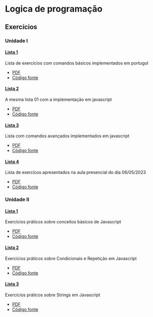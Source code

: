 # Logica de programação

## Exercícios

### Unidade I

#### [Lista 1](docs/unidade_I/lista01.md)

Lista de exercícios com comandos básicos implementados em portugol

* [PDF](docs/unidade_I/lista01.pdf)
* [Código fonte](src/unidade_I/lista01/)

#### [Lista 2](docs/unidade_I/lista02.md)

A mesma lista 01 com a implementação em javascript

* [PDF](docs/unidade_I/lista02.pdf)
* [Código fonte](src/unidade_I/lista02/)

#### [Lista 3](docs/unidade_I/lista03.md)

Lista com comandos avançados implementados em javascript

* [PDF](docs/unidade_I/lista03.pdf)
* [Código fonte](src/unidade_I/lista03/)

#### [Lista 4](docs/unidade_I/lista04.md)

Lista de exercícos apresentados na aula presencial do dia 06/05/2023

* [PDF](docs/unidade_I/lista04.pdf)
* [Código fonte](src/unidade_I/lista04/)

### Unidade II

#### [Lista 1](docs/unidade_II/lista01.md)

Exercícios práticos sobre conceitos básicos de Javascript

* [PDF](docs/unidade_II/lista01.pdf)
* [Código fonte](src/unidade_II/lista01/)

#### [Lista 2](docs/unidade_I/lista02.md)

Exercícios práticos sobre Condicionais e Repetição em Javascript

* [PDF](docs/unidade_II/lista02.pdf)
* [Código fonte](src/unidade_II/lista02/)

#### [Lista 3](docs/unidade_II/lista03.md)

Exercícios práticos sobre Strings em Javascript

* [PDF](docs/unidade_II/lista03.pdf)
* [Código fonte](src/unidade_II/lista03/)

